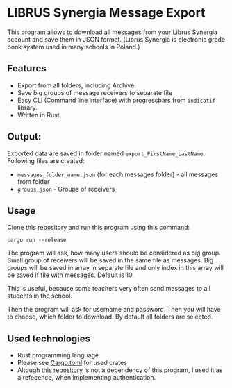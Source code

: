# LIBRUS Synergia Message Export

This program allows to download all messages from your Librus Synergia account and save them in JSON format. (Librus Synergia is electronic grade book system used in many schools in Poland.)

## Features
- Export from all folders, including Archive
- Save big groups of message receivers to separate file
- Easy CLI (Command line interface) with progressbars from `indicatif` library.
- Written in Rust

## Output:
Exported data are saved in folder named `export_FirstName_LastName`.  
Following files are created:

- `messages_folder_name.json` (for each messages folder) - all messages from folder
- `groups.json` - Groups of receivers

## Usage
Clone this repository and run this program using this command:

```
cargo run --release
```

The program will ask, how many users should be considered as big group. Small group of receivers will be saved in the same file as messages. Big groups will be saved in array in separate file and only index in this array will be saved if file with messages. Default is 10.

This is useful, because some teachers very often send messages to all students in the school.

Then the program will ask for username and password. Then you will have to choose, which folder to download. By default all folders are selected.

## Used technologies
- Rust programming language
- Please see [Cargo.toml](Cargo.toml) for used crates
- Altough [this repository](https://github.com/kbaraniak/librus-api/) is not a dependency of this program, I used it as a refecence, when implementing authentication.
